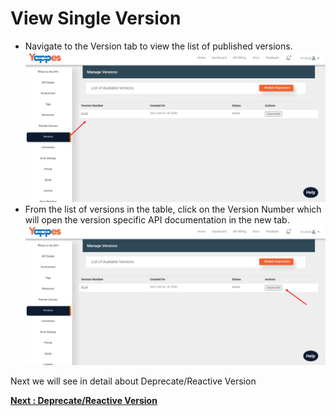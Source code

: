View Single Version
===================

-   Navigate to the Version tab to view the list of published versions.
    ![](../images/dashboard/versions/version_view_5.png)
-   From the list of versions in the table, click on the Version Number
    which will open the version specific API documentation in the new
    tab.
    ![](../images/dashboard/versions/version_view_6.png)

Next we will see in detail about Deprecate/Reactive Version

[**Next :
Deprecate/Reactive Version**](deprecate_reactivate_versions.md)
